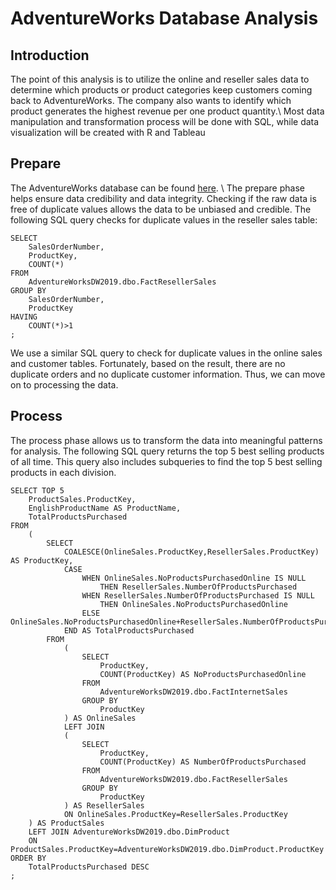 # AdventureWorks Database Analysis
## Introduction
The point of this analysis is to utilize the online and reseller sales data to determine which products or product categories keep customers coming back to AdventureWorks. The company also wants to identify which product generates the highest revenue per one product quantity.\\
Most data manipulation and transformation process will be done with SQL, while data visualization will be created with R and Tableau

## Prepare
The AdventureWorks database can be found [here](https://docs.microsoft.com/en-us/sql/samples/adventureworks-install-configure?view=sql-server-ver16&tabs=ssms). \\
The prepare phase helps ensure data credibility and data integrity. Checking if the raw data is free of duplicate values allows the data to be unbiased and credible. The following SQL query checks for duplicate values in the reseller sales table:
```
SELECT 
	SalesOrderNumber,
	ProductKey,
	COUNT(*)
FROM 
	AdventureWorksDW2019.dbo.FactResellerSales
GROUP BY
	SalesOrderNumber,
	ProductKey
HAVING
	COUNT(*)>1
;
```
We use a similar SQL query to check for duplicate values in the online sales and customer tables. Fortunately, based on the result, there are no duplicate orders and no duplicate customer information. Thus, we can move on to processing the data.

## Process
The process phase allows us to transform the data into meaningful patterns for analysis. The following SQL query returns the top 5 best selling products of all time. This query also includes subqueries to find the top 5 best selling products in each division.
```
SELECT TOP 5
	ProductSales.ProductKey, 
	EnglishProductName AS ProductName,
	TotalProductsPurchased
FROM 
	(
		SELECT
			COALESCE(OnlineSales.ProductKey,ResellerSales.ProductKey) AS ProductKey,
			CASE
				WHEN OnlineSales.NoProductsPurchasedOnline IS NULL 
					THEN ResellerSales.NumberOfProductsPurchased
				WHEN ResellerSales.NumberOfProductsPurchased IS NULL 
					THEN OnlineSales.NoProductsPurchasedOnline
				ELSE OnlineSales.NoProductsPurchasedOnline+ResellerSales.NumberOfProductsPurchased 
			END AS TotalProductsPurchased
		FROM 
			(
				SELECT
					ProductKey,
					COUNT(ProductKey) AS NoProductsPurchasedOnline
				FROM 
					AdventureWorksDW2019.dbo.FactInternetSales
				GROUP BY
					ProductKey
			) AS OnlineSales
			LEFT JOIN
			(
				SELECT
					ProductKey,
					COUNT(ProductKey) AS NumberOfProductsPurchased
				FROM 
					AdventureWorksDW2019.dbo.FactResellerSales
				GROUP BY
					ProductKey
			) AS ResellerSales
			ON OnlineSales.ProductKey=ResellerSales.ProductKey
	) AS ProductSales
	LEFT JOIN AdventureWorksDW2019.dbo.DimProduct
	ON ProductSales.ProductKey=AdventureWorksDW2019.dbo.DimProduct.ProductKey
ORDER BY
	TotalProductsPurchased DESC
;
```


